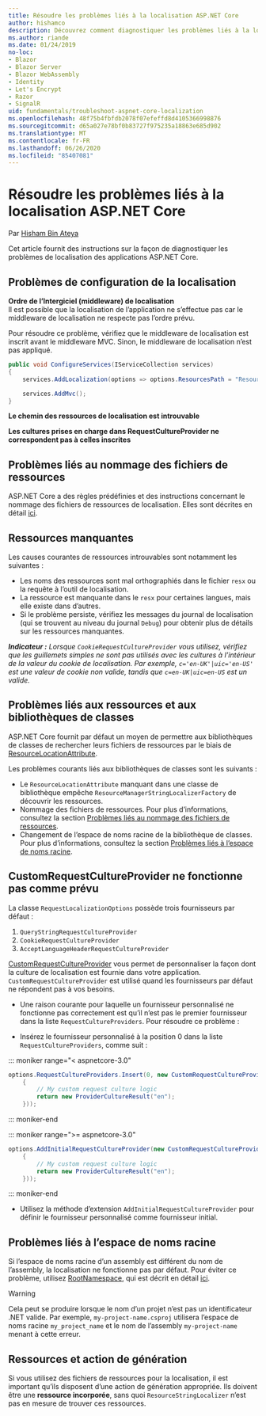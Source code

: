 ```yaml
---
title: Résoudre les problèmes liés à la localisation ASP.NET Core
author: hishamco
description: Découvrez comment diagnostiquer les problèmes liés à la localisation dans les applications ASP.NET Core.
ms.author: riande
ms.date: 01/24/2019
no-loc:
- Blazor
- Blazor Server
- Blazor WebAssembly
- Identity
- Let's Encrypt
- Razor
- SignalR
uid: fundamentals/troubleshoot-aspnet-core-localization
ms.openlocfilehash: 48f75b4fbfdb2078f07efeffd8d4105366998876
ms.sourcegitcommit: d65a027e78bf0b83727f975235a18863e685d902
ms.translationtype: MT
ms.contentlocale: fr-FR
ms.lasthandoff: 06/26/2020
ms.locfileid: "85407081"
---
```

# <a name="troubleshoot-aspnet-core-localization"></a>Résoudre les problèmes liés à la localisation ASP.NET Core

Par [Hisham Bin Ateya](https://github.com/hishamco)

Cet article fournit des instructions sur la façon de diagnostiquer les problèmes de localisation des applications ASP.NET Core.

## <a name="localization-configuration-issues"></a>Problèmes de configuration de la localisation

**Ordre de l’Intergiciel (middleware) de localisation**  
Il est possible que la localisation de l’application ne s’effectue pas car le middleware de localisation ne respecte pas l’ordre prévu.

Pour résoudre ce problème, vérifiez que le middleware de localisation est inscrit avant le middleware MVC. Sinon, le middleware de localisation n’est pas appliqué.

```csharp
public void ConfigureServices(IServiceCollection services)
{
    services.AddLocalization(options => options.ResourcesPath = "Resources");

    services.AddMvc();
}
```

**Le chemin des ressources de localisation est introuvable**

**Les cultures prises en charge dans RequestCultureProvider ne correspondent pas à celles inscrites**  

## <a name="resource-file-naming-issues"></a>Problèmes liés au nommage des fichiers de ressources

ASP.NET Core a des règles prédéfinies et des instructions concernant le nommage des fichiers de ressources de localisation. Elles sont décrites en détail [ici](xref:fundamentals/localization?view=aspnetcore-2.2#resource-file-naming).

## <a name="missing-resources"></a>Ressources manquantes

Les causes courantes de ressources introuvables sont notamment les suivantes :

- Les noms des ressources sont mal orthographiés dans le fichier `resx` ou la requête à l’outil de localisation.
- La ressource est manquante dans le `resx` pour certaines langues, mais elle existe dans d’autres.
- Si le problème persiste, vérifiez les messages du journal de localisation (qui se trouvent au niveau du journal `Debug`) pour obtenir plus de détails sur les ressources manquantes.

_**Indicateur :** Lorsque `CookieRequestCultureProvider` vous utilisez, vérifiez que les guillemets simples ne sont pas utilisés avec les cultures à l’intérieur de la valeur du cookie de localisation. Par exemple, `c='en-UK'|uic='en-US'` est une valeur de cookie non valide, tandis que `c=en-UK|uic=en-US` est un valide._

## <a name="resources--class-libraries-issues"></a>Problèmes liés aux ressources et aux bibliothèques de classes

ASP.NET Core fournit par défaut un moyen de permettre aux bibliothèques de classes de rechercher leurs fichiers de ressources par le biais de [ResourceLocationAttribute](/dotnet/api/microsoft.extensions.localization.resourcelocationattribute?view=aspnetcore-2.1).

Les problèmes courants liés aux bibliothèques de classes sont les suivants :
- Le `ResourceLocationAttribute` manquant dans une classe de bibliothèque empêche `ResourceManagerStringLocalizerFactory` de découvrir les ressources.
- Nommage des fichiers de ressources. Pour plus d’informations, consultez la section [Problèmes liés au nommage des fichiers de ressources](#resource-file-naming-issues).
- Changement de l’espace de noms racine de la bibliothèque de classes. Pour plus d’informations, consultez la section [Problèmes liés à l’espace de noms racine](#root-namespace-issues).

## <a name="customrequestcultureprovider-doesnt-work-as-expected"></a>CustomRequestCultureProvider ne fonctionne pas comme prévu

La classe `RequestLocalizationOptions` possède trois fournisseurs par défaut :

1. `QueryStringRequestCultureProvider`
2. `CookieRequestCultureProvider`
3. `AcceptLanguageHeaderRequestCultureProvider`

[CustomRequestCultureProvider](/dotnet/api/microsoft.aspnetcore.localization.customrequestcultureprovider?view=aspnetcore-2.1) vous permet de personnaliser la façon dont la culture de localisation est fournie dans votre application. `CustomRequestCultureProvider` est utilisé quand les fournisseurs par défaut ne répondent pas à vos besoins.

- Une raison courante pour laquelle un fournisseur personnalisé ne fonctionne pas correctement est qu’il n’est pas le premier fournisseur dans la liste `RequestCultureProviders`. Pour résoudre ce problème :

- Insérez le fournisseur personnalisé à la position 0 dans la liste `RequestCultureProviders`, comme suit :

::: moniker range="< aspnetcore-3.0"
```csharp
options.RequestCultureProviders.Insert(0, new CustomRequestCultureProvider(async context =>
    {
        // My custom request culture logic
        return new ProviderCultureResult("en");
    }));
```
::: moniker-end

::: moniker range=">= aspnetcore-3.0"
```csharp
options.AddInitialRequestCultureProvider(new CustomRequestCultureProvider(async context =>
    {
        // My custom request culture logic
        return new ProviderCultureResult("en");
    }));
```
::: moniker-end

- Utilisez la méthode d’extension `AddInitialRequestCultureProvider` pour définir le fournisseur personnalisé comme fournisseur initial.

## <a name="root-namespace-issues"></a>Problèmes liés à l’espace de noms racine

Si l’espace de noms racine d’un assembly est différent du nom de l’assembly, la localisation ne fonctionne pas par défaut. Pour éviter ce problème, utilisez [RootNamespace](/dotnet/api/microsoft.extensions.localization.rootnamespaceattribute?view=aspnetcore-2.1), qui est décrit en détail [ici](xref:fundamentals/localization?view=aspnetcore-2.2#resource-file-naming).

> [!WARNING]
> Cela peut se produire lorsque le nom d’un projet n’est pas un identificateur .NET valide. Par exemple, `my-project-name.csproj` utilisera l’espace de noms racine `my_project_name` et le nom de l’assembly `my-project-name` menant à cette erreur. 

## <a name="resources--build-action"></a>Ressources et action de génération

Si vous utilisez des fichiers de ressources pour la localisation, il est important qu’ils disposent d’une action de génération appropriée. Ils doivent être une **ressource incorporée**, sans quoi `ResourceStringLocalizer` n’est pas en mesure de trouver ces ressources.
